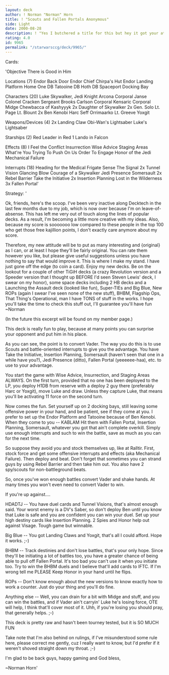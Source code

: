 ```yaml
---
layout: deck
author: ! Norman "Norman" Horn
title: ! "Scouts and Fallen Portals Anonymous"
side: Light
date: 2000-08-28
description: ! "Yes I butchered a title for this but hey it got your attention... ;-)"
rating: 4.0
id: 9965
permalink: "/starwarsccg/deck/9965/"
---
```

Cards: 

'Objective
There is Good in Him

Locations (7)
Endor Back Door
Endor Chief Chirpa's Hut
Endor Landing Platform
Home One DB
Tatooine DB
Hoth DB
Spaceport Docking Bay

Characters (20)
Luke Skywalker, Jedi Knight
Arcona
Corporal Janse
Colonel Cracken
Sergeant Brooks Carlson
Corporal Kensaric
Corporal Midge
Chewbacca of Kashyyyk
2x Daughter of Skywalker
2x Gen. Solo
Lt. Page
Lt. Blount
2x Ben Kenobi
Harc Seff
Orrimaarko
Lt. Greeve
Yoxgit

Weapons/Devices (4)
2x Landing Claw
Obi-Wan's Lightsaber
Luke's Lightsaber

Starships (2)
Red Leader in Red 1
Lando in Falcon

Effects (8)
I Feel the Conflict
Insurrection
Wise Advice
Staging Areas
What're You Trying To Push On Us
Order To Engage
Honor of the Jedi
Mechanical Failure

Interrupts (18)
Heading for the Medical Frigate
Sense
The Signal
2x Tunnel Vision
Glancing Blow
Courage of a Skywalker
Jedi Presence
Somersault
2x Rebel Barrier
Take the Initiative
2x Insertion Planning
Lost in the Wilderness
3x Fallen Portal'

Strategy: '

Ok, friends, here's the scoop.  I've been very inactive along Decktech in the last few months due to my job, which is now over because I'm on leave-of-absense.	This has left me very out of touch along the lines of popular decks.  As a result, I'm becoming a little more creative with my ideas.	Also, because my score is sooooooo low compared to these people in the top 100 who get those free kajillion points, I don't exactly care anymore about my score.

Therefore, my new attitude will be to put as many interesting and {original} as I can, or at least I hope they'll be fairly original.	You can rate them however you like, but please give useful suggestions unless you have nothing to say that would improve it.  This is where I make my stand.  I have just gone off the edge (to coin a card).  Enjoy my new decks.  Be on the lookout for a couple of other TiGiH decks (a crazy Revolution version and a Speeder version that I thought up BEFORE I'd seen Steven Lewis' deck, I swear on my honor), some space decks including 2 HB decks and a Launching the Assault deck (looked like fun), Super-TIEs and Big Blue, New ROPs (again I swear I've seen none of the new stuff), BHBM, Flagship Ops, That Thing's Operational, man I have TONS of stuff in the works.  I hope you'll take the time to check this stuff out, I'll guarantee you'll have fun  ~Norman

(In the future this excerpt will be found on my member page.)

This deck is really fun to play, because at many points you can surprise your opponent and put him in his place.

As you can see, the point is to convert Vader.	The way you do this is to use Scouts and battle-oriented interrupts to give you the advantage.	You have Take the Initiative, Insertion Planning, Somersault (haven't seen that one in a while have you?), Jedi Presence (ditto), Fallen Portal (yeeeeee-haa), etc. to use to your advantage.

You start the game with Wise Advice, Insurrection, and Staging Areas ALWAYS.  On the first turn, provided that no one has been deployed to the LP, you deploy H1DB from reserve with a deploy 2 guy there (preferably Harc or Yoxgit), move Luke and draw.  Unless they capture Luke, that means you'll be activating 11 force on the second turn.

Now comes the fun.  Set yourself up on 2 docking bays, still leaving some offensive power in your hand, and be patient, see if they come at you.  I prefer to set up the Endor Platform and Tatooine because of Ben Kenobi.  When they come to you -- KABLAM  Hit them with Fallen Portal, Insertion Planning, Somersault, whatever you got that ain't complete overkill.  Simply use enough interrupts and such to win the battle, save as much as you can for the next time.

So suppose they avoid you and stock themselves up, like at Ralltir.  First, stock force and get some offensive interrupts and effects (aka Mechanical Failure).  Then deploy and beat.	Don't forget that sometimes you can strand guys by using Rebel Barrier and then take him out.	You also have 2 spy/scouts for non-battleground beats.

So, once you've won enough battles convert Vader and shake hands.  At many times you won't even need to convert Vader to win.

If you're up against....

HDADTJ -- You have duel cards and Tunnel Visions, that's almost enough said.  Your worst enemy is a DV's Saber, so don't deploy Ben until you know that Luke is safe and you are confident you can win your duel.  Set up your high destiny cards like Insertion Planning.  2 Spies and Honor help out against Visage.  Tough game but winnable.

Big Blue -- You got Landing Claws and Yoxgit, that's all I could afford.  Hope it works. ;-)

BHBM -- Track destinies and don't lose battles, that's your only hope.  Since they'll be initiating a lot of battles too, you have a greater chance of being able to pull off Fallen Portal.  It's too bad you can't use it when you initiate too.  Try to win the BHBM duels and I believe that'll add cards to IFTC.  If I'm wrong tell me PLEASE  Keep Honor in your hand until he flips.

ROPs -- Don't know enough about the new versions to know exactly how to work a counter.  Just do your thing and you'll do fine.

Anything else -- Well, you can drain for a bit with Midge and stuff, and you can win the battles, and if Vader ain't carryin' Luke he's losing force, OTE will help, I think that'll cover most of it.  Uhh, if you're losing you should pray, that generally helps. ;-)

This deck is pretty raw and hasn't been tourney tested, but it is SO MUCH FUN

Take note that I'm also behind on rulings, if I've misunderstood some rule here, please correct me gently, cuz I really want to know, but I'd prefer if it weren't shoved straight down my throat. ;-)

I'm glad to be back guys, happy gaming and God bless,

~Norman Horn'
